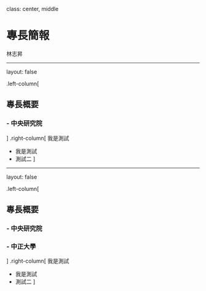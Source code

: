 class: center, middle

# 專長簡報 
林志昇 

---

layout: false

.left-column[
  ## 專長概要
  ### - 中央研究院 
]
.right-column[
  我是測試
  - 我是測試
  - 測試二
]

---

layout: false

.left-column[
  ## 專長概要
  ### - 中央研究院 
  ### - 中正大學
]
.right-column[
  我是測試
  - 我是測試
  - 測試二
]

